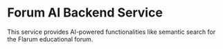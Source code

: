 # Forum AI Backend Service

This service provides AI-powered functionalities like semantic search for the Flarum educational forum.